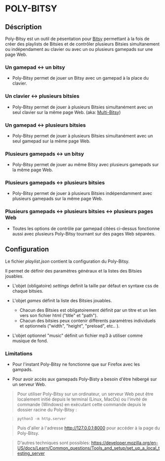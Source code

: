 # POLY-BITSY

## Déscription
Poly-Bitsy est un outil de pésentation pour [Bitsy](https://www.bitsy.org) permettant à la fois de créer des playlists de Bitsies et de contrôler plusieurs Bitsies simultanement ou indépendament au clavier ou avec un ou plusieurs gamepads sur une page Web.

### Un gamepad <-> un bitsy
- Poly-Bitsy permet de jouer un Bitsy avec un gamepad à la place du clavier.

### Un clavier <-> plusieurs bitsies
- Poly-Bitsy permet de jouer à plusieurs Bitsies simultanément avec un seul clavier sur la même page Web. (aka: [Multi-Bitsy](https://switch-b.itch.io/multi-bitsy))

### Un gamepad <-> plusieurs bitsies
- Poly-Bitsy permet de jouer à plusieurs Bitsies simultanément avec un seul gamepad sur la même page Web.

### Plusieurs gamepads <-> un bitsy
- Poly-Bitsy permet de jouer au même Bitsy avec plusieurs gamepads sur la même page Web.

### Plusieurs gamepads <-> plusieurs bitsies
- Poly-Bitsy permet de jouer à plusieurs Bitsies indépendamment avec plusieurs gamepads sur la même page Web.

### Plusieurs gamepads <-> plusieurs bitsies <-> plusieurs pages Web
- Toutes les options de contrôle par gamepad citées ci-dessus fonctionne aussi avec plusieurs Poly-Bitsy tournant sur des pages Web séparées.

## Configuration
Le fichier *playlist.json* contient la configuration du Poly-Bitsy.

Il permet de définir des paramètres généraux et la listes des Bitsies jouables.

- L'objet (obligatoire) *settings* definit la taille par défaut en syntaxe css de chaque bitsies.

- L'objet *games* définit la liste des Bitsies jouables.
  - Chacun des Bitsies est obligatoirement définit par un titre et un lien vers son fichier html ("title" et "path"). 
  - Chacun des bitsies peux contenir différents paramètres individuels et optionnels ("width", "height", "preload", etc.. ).  

- L'objet optionnel "music" définit un fichier mp3 à utiliser comme musique de fond.

### Limitations
- Pour l'instant Poly-Bitsy ne fonctionne que sur Firefox avec les gampads.

- Pour avoir accès aux gamepads Poly-Bisty a besoin d'être hébergé sur un serveur Web.

> Pour utiliser Poly-Bitsy sur un ordinateur, un serveur Web peut être localement initié depuis le terminal (Linux, MacOs) ou l'invité de commande (Windows) en exécutant cette commande depuis le dossier racine du Poly-Bitsy :

> ``python3 -m http.server``

> Puis d'aller à l'adresse http://127.0.0.1:8000 pour accéder à la page du Poly-Bitsy.

> D'autres techniques sont possibles: https://developer.mozilla.org/en-US/docs/Learn/Common_questions/Tools_and_setup/set_up_a_local_testing_server

